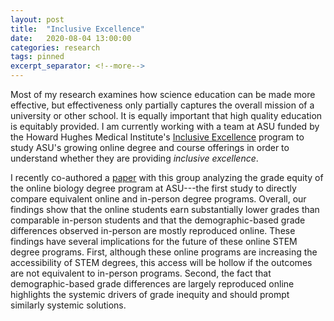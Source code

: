 ```yaml
---
layout: post
title:  "Inclusive Excellence"
date:   2020-08-04 13:00:00
categories: research
tags: pinned
excerpt_separator: <!--more-->
---
```


Most of my research examines how science education can be made more effective, but effectiveness only partially captures the overall mission of a university or other school. It is equally important that high quality education is equitably provided. I am currently working with a team at ASU funded by the Howard Hughes Medical Institute's [Inclusive Excellence][hhmi-ie] program to study ASU's growing online degree and course offerings in order to understand whether they are providing _inclusive excellence_.

<!--more-->

I recently co-authored a [paper][plos] with this group analyzing the grade equity of the online biology degree program at ASU---the first study to directly compare equivalent online and in-person degree programs. Overall, our findings show that the online students earn substantially lower grades than comparable in-person students and that the demographic-based grade differences observed in-person are mostly reproduced online. These findings have several implications for the future of these online STEM degree programs. First, although these online programs are increasing the accessibility of STEM degrees, this access will be hollow if the outcomes are not equivalent to in-person programs. Second, the fact that demographic-based grade differences are largely reproduced online highlights the systemic drivers of grade inequity and should prompt similarly systemic solutions. 

[hhmi-ie]: https://www.hhmi.org/science-education/programs/inclusive-excellence
[plos]: https://doi.org/10.1371/journal.pone.0243916

